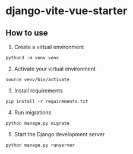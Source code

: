 # django-vite-vue-starter


## How to use

1. Create a virtual environment
```
python3 -m venv venv
```

2. Activate your virtual environment
```
source venv/bin/activate
```

3. Install requirements
```
pip install -r requirements.txt
```

4. Run migrations
```
python manage.py migrate
```

5. Start the Django development server
```
python manage.py runserver
```
